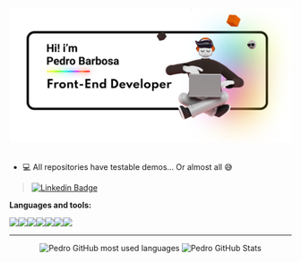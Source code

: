 <div align="center">
  <img src="https://raw.githubusercontent.com/pedroab0/pedroab0/main/images/GithubBanner.png" alt="Hi i'm Pedro Barbosa, Front-End Developer" />
</div>

<br />

- 💻 All repositories have testable demos... Or almost all 😅
> <a href="https://www.linkedin.com/in/pedroab0/"><img alt="Linkedin Badge" src="https://img.shields.io/badge/-Pedro%20Barbosa-blue?style=for-the-badge&logo=Linkedin&logoColor=white&https://www.linkedin.com/in/pedroab0"></a> 

**Languages and tools:**

<img align="left" height="30" src="https://raw.githubusercontent.com/pedrobarbosa0/pedrobarbosa0/main/images/javascript.png">
<img align="left" height="30" src="https://raw.githubusercontent.com/pedrobarbosa0/pedrobarbosa0/main/images/typescript.svg">
<img align="left" height="30" src="https://raw.githubusercontent.com/pedrobarbosa0/pedrobarbosa0/main/images/nodejs.png">
<img align="left" height="30" src="https://raw.githubusercontent.com/pedrobarbosa0/pedrobarbosa0/main/images/react.png">
<img align="left" height="30" src="https://cdn.jsdelivr.net/gh/devicons/devicon/icons/nextjs/nextjs-original.svg">
<img align="left" height="30" src="https://sass-lang.com/assets/img/logos/logo-b6e1ef6e.svg">
<img align="left" height="30" src="https://styled-components.com/icon.png">

<br />

___


<div align="center">
  <img height="170em" src="https://github-readme-stats.vercel.app/api/top-langs/?username=pedroab0&layout=compact&theme=github_dark&hide=html,css&langs_count=9&hide_border=true" alt="Pedro GitHub most used languages" />
  <img height="170em" src="https://github-readme-stats.vercel.app/api?username=pedroab0&show_icons=true&hide_border=true&&count_private=true&include_all_commits=true&theme=github_dark&cache_seconds=24000" alt="Pedro GitHub Stats" />
</div>


<!---
pedrobarbosa0/pedrobarbosa0 is a ✨ special ✨ repository because its `README.md` (this file) appears on your GitHub profile.
--->
